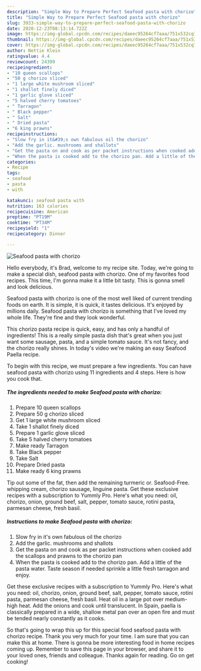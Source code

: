 ```yaml
---
description: "Simple Way to Prepare Perfect Seafood pasta with chorizo"
title: "Simple Way to Prepare Perfect Seafood pasta with chorizo"
slug: 3933-simple-way-to-prepare-perfect-seafood-pasta-with-chorizo
date: 2020-12-23T08:13:14.722Z
image: https://img-global.cpcdn.com/recipes/daeec95264cf7aaa/751x532cq70/seafood-pasta-with-chorizo-recipe-main-photo.jpg
thumbnail: https://img-global.cpcdn.com/recipes/daeec95264cf7aaa/751x532cq70/seafood-pasta-with-chorizo-recipe-main-photo.jpg
cover: https://img-global.cpcdn.com/recipes/daeec95264cf7aaa/751x532cq70/seafood-pasta-with-chorizo-recipe-main-photo.jpg
author: Nettie Klein
ratingvalue: 4.4
reviewcount: 24399
recipeingredient:
- "10 queen scallops"
- "50 g chorizo sliced"
- "1 large white mushroom sliced"
- "1 shallot finely diced"
- "1 garlic glove sliced"
- "5 halved cherry tomatoes"
- " Tarragon"
- " Black pepper"
- " Salt"
- " Dried pasta"
- "6 king prawns"
recipeinstructions:
- "Slow fry in it&#39;s own fabulous oil the chorizo"
- "Add the garlic. mushrooms and shallots"
- "Get the pasta on and cook as per packet instructions when cooked add the scallops and prawns to the chorizo pan"
- "When the pasta is cooked add to the chorizo pan. Add a little of the pasta water. Taste season if needed sprinkle a little fresh tarragon and enjoy."
categories:
- Recipe
tags:
- seafood
- pasta
- with

katakunci: seafood pasta with 
nutrition: 163 calories
recipecuisine: American
preptime: "PT19M"
cooktime: "PT34M"
recipeyield: "1"
recipecategory: Dinner

---
```



![Seafood pasta with chorizo](https://img-global.cpcdn.com/recipes/daeec95264cf7aaa/751x532cq70/seafood-pasta-with-chorizo-recipe-main-photo.jpg)

Hello everybody, it's Brad, welcome to my recipe site. Today, we're going to make a special dish, seafood pasta with chorizo. One of my favorites food recipes. This time, I'm gonna make it a little bit tasty. This is gonna smell and look delicious.

Seafood pasta with chorizo is one of the most well liked of current trending foods on earth. It is simple, it is quick, it tastes delicious. It's enjoyed by millions daily. Seafood pasta with chorizo is something that I've loved my whole life. They're fine and they look wonderful.

This chorizo pasta recipe is quick, easy, and has only a handful of ingredients! This is a really simple pasta dish that&#39;s great when you just want some sausage, pasta, and a simple tomato sauce. It&#39;s not fancy, and the chorizo really shines. In today&#39;s video we&#39;re making an easy Seafood Paella recipe.


To begin with this recipe, we must prepare a few ingredients. You can have seafood pasta with chorizo using 11 ingredients and 4 steps. Here is how you cook that.

<!--inarticleads1-->

##### The ingredients needed to make Seafood pasta with chorizo:

1. Prepare 10 queen scallops
1. Prepare 50 g chorizo sliced
1. Get 1 large white mushroom sliced
1. Take 1 shallot finely diced
1. Prepare 1 garlic glove sliced
1. Take 5 halved cherry tomatoes
1. Make ready  Tarragon
1. Take  Black pepper
1. Take  Salt
1. Prepare  Dried pasta
1. Make ready 6 king prawns


Tip out some of the fat, then add the remaining turmeric or. Seafood-Free. whipping cream, chorizo sausage, linguine pasta. Get these exclusive recipes with a subscription to Yummly Pro. Here&#39;s what you need: oil, chorizo, onion, ground beef, salt, pepper, tomato sauce, rotini pasta, parmesan cheese, fresh basil. 

<!--inarticleads2-->

##### Instructions to make Seafood pasta with chorizo:

1. Slow fry in it&#39;s own fabulous oil the chorizo
1. Add the garlic. mushrooms and shallots
1. Get the pasta on and cook as per packet instructions when cooked add the scallops and prawns to the chorizo pan
1. When the pasta is cooked add to the chorizo pan. Add a little of the pasta water. Taste season if needed sprinkle a little fresh tarragon and enjoy.


Get these exclusive recipes with a subscription to Yummly Pro. Here&#39;s what you need: oil, chorizo, onion, ground beef, salt, pepper, tomato sauce, rotini pasta, parmesan cheese, fresh basil. Heat oil in a large pot over medium-high heat. Add the onions and cook until translucent. In Spain, paella is classically prepared in a wide, shallow metal pan over an open fire and must be tended nearly constantly as it cooks. 

So that's going to wrap this up for this special food seafood pasta with chorizo recipe. Thank you very much for your time. I am sure that you can make this at home. There is gonna be more interesting food in home recipes coming up. Remember to save this page in your browser, and share it to your loved ones, friends and colleague. Thanks again for reading. Go on get cooking!
